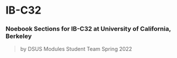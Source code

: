 # IB-C32
### Noebook Sections for IB-C32 at University of California, Berkeley
> by DSUS Modules Student Team Spring 2022 
